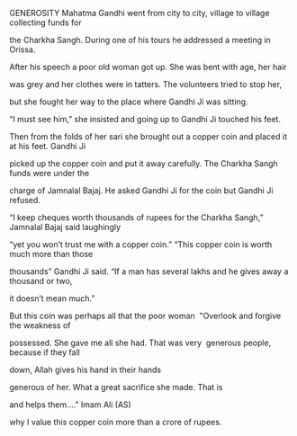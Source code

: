 


GENEROSITY
Mahatma Gandhi went from city to city, village to village collecting
funds for

the Charkha Sangh. During one of his tours he addressed a meeting in
Orissa.

After his speech a poor old woman got up. She was bent with age, her
hair

was grey and her clothes were in tatters. The volunteers tried to stop
her,

but she fought her way to the place where Gandhi Ji was sitting.

“I must see him,” she insisted and going up to Gandhi Ji touched his
feet.

Then from the folds of her sari she brought out a copper coin and placed
it at his feet. Gandhi Ji

picked up the copper coin and put it away carefully. The Charkha Sangh
funds were under the

charge of Jamnalal Bajaj. He asked Gandhi Ji for the coin but Gandhi Ji
refused.

“I keep cheques worth thousands of rupees for the Charkha Sangh,”
Jamnalal Bajaj said laughingly

“yet you won’t trust me with a copper coin.” “This copper coin is worth
much more than those

thousands” Gandhi Ji said. “If a man has several lakhs and he gives away
a thousand or two,

it doesn’t mean much.”

But this coin was perhaps all that the poor woman  "Overlook and forgive
the weakness of

possessed. She gave me all she had. That was very  generous people,
because if they fall

down, Allah gives his hand in their hands

generous of her. What a great sacrifice she made. That is

and helps them…." Imam Ali (AS)

why I value this copper coin more than a crore of rupees.


